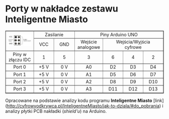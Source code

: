 # Porty w nakładce zestawu Inteligentne Miasto

<table border="1" cellpadding="5" align="center">
<tr align="center">
  <td rowspan="2"><img src="IDC-6.jpg"></td>
  <td colspan="2">Zasilanie</td>
  <td colspan="4">Piny Arduino UNO</td>
</tr>
<tr align="center">
  <td>VCC</td>
  <td>GND</td>
  <td>Wejście<br />analogowe</td>
  <td colspan="3">Wejścia/Wyjścia<br />cyfrowe</td>
</tr>
<tr align="center">
  <td width="120">Piny w złączu IDC</td>
  <td width="80">1</td>
  <td width="80">5</td>
  <td width="80">3</td>
  <td width="80">6</td>
  <td width="80">4</td>
  <td width="80">2</td>
</tr>
<tr align="center">
  <td>Port 0</td>
  <td>+5 V</td>
  <td>0 V</td>
  <td>A0</td>
  <td>D2</td>
  <td>D3</td>
  <td>D4</td>
</tr>
<tr align="center">
  <td>Port 1</td>
  <td>+5 V</td>
  <td>0 V</td>
  <td>A1</td>
  <td>D5</td>
  <td>D6</td>
  <td>D7</td>
</tr>
<tr align="center">
  <td>Port 2</td>
  <td>+5 V</td>
  <td>0 V</td>
  <td>A2</td>
  <td>D8</td>
  <td>D9</td>
  <td>D10</td>
</tr>
<tr align="center">
  <td>Port 3</td>
  <td>+5 V</td>
  <td>0 V</td>
  <td>A3</td>
  <td>D11</td>
  <td>D12</td>
  <td>D13</td>
</tr>
</table>

Opracowane na podstawie analizy kodu programu **Inteligentne Miasto** [link] (http://cyfrowyodkrywca.pl/InteligentneMiasto/jak-to-dziala/#do_pobrania) i analizy płytki PCB nakładki (*shield'u*) na Arduino.

